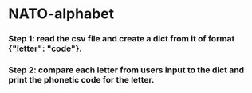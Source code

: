 # NATO-alphabet
### Step 1: read the csv file and create a dict from it of format {"letter": "code"}.
### Step 2: compare each letter from users input to the dict and print the phonetic code for the letter.
